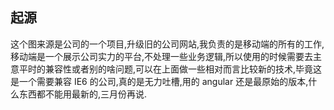 ## 起源
这个图来源是公司的一个项目,升级旧的公司网站,我负责的是移动端的所有的工作,移动端是一个展示公司实力的平台,不处理一些业务逻辑,所以使用的时候需要去主意平时的兼容性或者别的啥问题,可以在上面做一些相对而言比较新的技术,毕竟这是一个需要兼容 IE6 的公司,真的是无力吐槽,用的 angular 还是最原始的版本,什么东西都不能用最新的,三月份再说.
